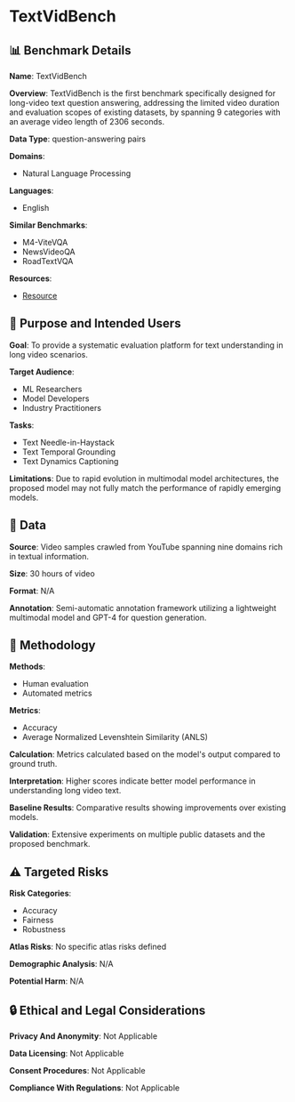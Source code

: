# TextVidBench

## 📊 Benchmark Details

**Name**: TextVidBench

**Overview**: TextVidBench is the first benchmark specifically designed for long-video text question answering, addressing the limited video duration and evaluation scopes of existing datasets, by spanning 9 categories with an average video length of 2306 seconds.

**Data Type**: question-answering pairs

**Domains**:
- Natural Language Processing

**Languages**:
- English

**Similar Benchmarks**:
- M4-ViteVQA
- NewsVideoQA
- RoadTextVQA

**Resources**:
- [Resource](N/A)

## 🎯 Purpose and Intended Users

**Goal**: To provide a systematic evaluation platform for text understanding in long video scenarios.

**Target Audience**:
- ML Researchers
- Model Developers
- Industry Practitioners

**Tasks**:
- Text Needle-in-Haystack
- Text Temporal Grounding
- Text Dynamics Captioning

**Limitations**: Due to rapid evolution in multimodal model architectures, the proposed model may not fully match the performance of rapidly emerging models.

## 💾 Data

**Source**: Video samples crawled from YouTube spanning nine domains rich in textual information.

**Size**: 30 hours of video

**Format**: N/A

**Annotation**: Semi-automatic annotation framework utilizing a lightweight multimodal model and GPT-4 for question generation.

## 🔬 Methodology

**Methods**:
- Human evaluation
- Automated metrics

**Metrics**:
- Accuracy
- Average Normalized Levenshtein Similarity (ANLS)

**Calculation**: Metrics calculated based on the model's output compared to ground truth.

**Interpretation**: Higher scores indicate better model performance in understanding long video text.

**Baseline Results**: Comparative results showing improvements over existing models.

**Validation**: Extensive experiments on multiple public datasets and the proposed benchmark.

## ⚠️ Targeted Risks

**Risk Categories**:
- Accuracy
- Fairness
- Robustness

**Atlas Risks**:
No specific atlas risks defined

**Demographic Analysis**: N/A

**Potential Harm**: N/A

## 🔒 Ethical and Legal Considerations

**Privacy And Anonymity**: Not Applicable

**Data Licensing**: Not Applicable

**Consent Procedures**: Not Applicable

**Compliance With Regulations**: Not Applicable
